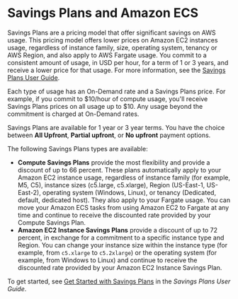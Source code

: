 # Savings Plans and Amazon ECS<a name="savings-plans"></a>

Savings Plans are a pricing model that offer significant savings on AWS usage\. This pricing model offers lower prices on Amazon EC2 instances usage, regardless of instance family, size, operating system, tenancy or AWS Region, and also apply to AWS Fargate usage\. You commit to a consistent amount of usage, in USD per hour, for a term of 1 or 3 years, and receive a lower price for that usage\. For more information, see the [Savings Plans User Guide](https://docs.aws.amazon.com/savingsplans/latest/userguide/)\.

Each type of usage has an On\-Demand rate and a Savings Plans price\. For example, if you commit to $10/hour of compute usage, you'll receive Savings Plans prices on all usage up to $10\. Any usage beyond the commitment is charged at On\-Demand rates\.

Savings Plans are available for 1 year or 3 year terms\. You have the choice between **All Upfront**, **Partial upfront**, or **No upfront** payment options\.

The following Savings Plans types are available:
+ **Compute Savings Plans** provide the most flexibility and provide a discount of up to 66 percent\. These plans automatically apply to your Amazon EC2 instance usage, regardless of instance family \(for example, M5, C5\), instance sizes \(c5\.large, c5\.xlarge\), Region \(US\-East\-1, US\-East\-2\), operating system \(Windows, Linux\), or tenancy \(Dedicated, default, dedicated host\)\. They also apply to your Fargate usage\. You can move your Amazon ECS tasks from using Amazon EC2 to Fargate at any time and continue to receive the discounted rate provided by your Compute Savings Plan\.
+ **Amazon EC2 Instance Savings Plans** provide a discount of up to 72 percent, in exchange for a commitment to a specific instance type and Region\. You can change your instance size within the instance type \(for example, from `c5.xlarge` to `c5.2xlarge`\) or the operating system \(for example, from Windows to Linux\) and continue to receive the discounted rate provided by your Amazon EC2 Instance Savings Plan\.

To get started, see [Get Started with Savings Plans](https://docs.aws.amazon.com/savingsplans/latest/userguide/get-started.html) in the *Savings Plans User Guide*\.